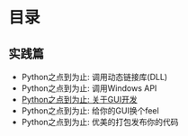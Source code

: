 # 目录

## 实践篇

- Python之点到为止: 调用动态链接库(DLL)
- Python之点到为止: 调用Windows API
- [Python之点到为止: 关于GUI开发](2153)
- Python之点到为止: 给你的GUI换个feel
- Python之点到为止: 优美的打包发布你的代码

